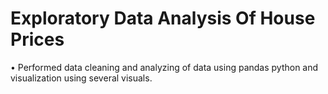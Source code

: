 # Exploratory Data Analysis Of House Prices
• Performed data cleaning and analyzing of data using pandas python and visualization using several visuals.

